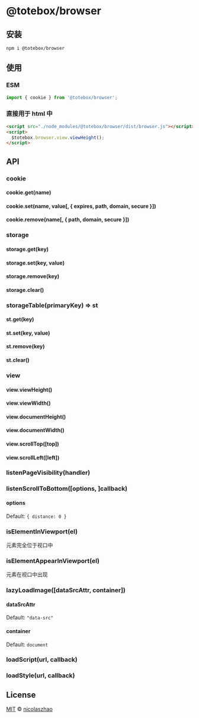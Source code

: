 # @totebox/browser

## 安装

```
npm i @totebox/browser
```

## 使用

### ESM

```js
import { cookie } from '@totebox/browser';
```

### 直接用于 html 中

```html
<script src="./node_modules/@totebox/browser/dist/browser.js"></script>
<script>
  $totebox.browser.view.viewHeight();
</script>
```

## API

### cookie

#### cookie.get(name)

#### cookie.set(name, value[, { expires, path, domain, secure }])

#### cookie.remove(name[, { path, domain, secure }])

### storage

#### storage.get(key)

#### storage.set(key, value)

#### storage.remove(key)

#### storage.clear()

### storageTable(primaryKey) => st

#### st.get(key)

#### st.set(key, value)

#### st.remove(key)

#### st.clear()

### view

#### view.viewHeight()

#### view.viewWidth()

#### view.documentHeight()

#### view.documentWidth()

#### view.scrollTop([top])

#### view.scrollLeft([left])

### listenPageVisibility(handler)

### listenScrollToBottom([options, ]callback)

#### options

Default: `{ distance: 0 }`

### isElementInViewport(el)

元素完全位于视口中

### isElementAppearInViewport(el)

元素在视口中出现

### lazyLoadImage([dataSrcAttr, container])

#### dataSrcAttr

Default: `"data-src"`

#### container

Default: `document`

### loadScript(url, callback)

### loadStyle(url, callback)

## License

[MIT](https://github.com/nicolaszhao/totebox/blob/master/LICENSE) © [nicolaszhao](https://github.com/nicolaszhao)
